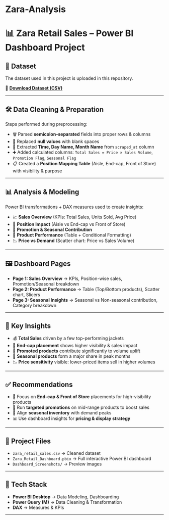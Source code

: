 # Zara-Analysis
# 📊 Zara Retail Sales – Power BI Dashboard Project

## 📂 Dataset
The dataset used in this project is uploaded in this repository.  

📌 [**Download Dataset (CSV)**](./zara_retail_sales.csv)

---

## 🛠️ Data Cleaning & Preparation
Steps performed during preprocessing:

- 🗑️ Parsed **semicolon-separated** fields into proper rows & columns  
- 🚫 Replaced **null values** with blank spaces  
- 📆 Extracted **Time, Day Name, Month Name** from `scraped_at` column  
- ➕ Added calculated columns: `Total Sales = Price × Sales Volume`, `Promotion Flag`, `Seasonal Flag`  
- 📋 Created a **Position Mapping Table** (Aisle, End-cap, Front of Store) with visibility & purpose  

---

## 📊 Analysis & Modeling
Power BI transformations + DAX measures used to create insights:

- 📈 **Sales Overview** (KPIs: Total Sales, Units Sold, Avg Price)  
- 🏬 **Position Impact** (Aisle vs End-cap vs Front of Store)  
- 🎯 **Promotion & Seasonal Contribution**  
- 🧥 **Product Performance** (Table + Conditional Formatting)  
- 📉 **Price vs Demand** (Scatter chart: Price vs Sales Volume)  

---

## 🖼️ Dashboard Pages
- **Page 1: Sales Overview** → KPIs, Position-wise sales, Promotion/Seasonal breakdown  
- **Page 2: Product Performance** → Table (Top/Bottom products), Scatter chart, Slicers  
- **Page 3: Seasonal Insights** → Seasonal vs Non-seasonal contribution, Category breakdown  

---

## 🔑 Key Insights
- 💰 **Total Sales** driven by a few top-performing jackets  
- 🏬 **End-cap placement** shows higher visibility & sales impact  
- 🎯 **Promoted products** contribute significantly to volume uplift  
- 🍂 **Seasonal products** form a major share in peak months  
- 📉 **Price sensitivity** visible: lower-priced items sell in higher volumes  

---

## ✅ Recommendations
- 🚀 Focus on **End-cap & Front of Store** placements for high-visibility products  
- 🎯 Run **targeted promotions** on mid-range products to boost sales  
- 🍂 Align **seasonal inventory** with demand peaks  
- 📊 Use dashboard insights for **pricing & display strategy**  

---

## 📂 Project Files
- `zara_retail_sales.csv` → Cleaned dataset  
- `Zara_Retail_Dashboard.pbix` → Full interactive Power BI dashboard  
- `Dashboard_Screenshots/` → Preview images  

---

## 🚀 Tech Stack
- **Power BI Desktop** → Data Modeling, Dashboarding  
- **Power Query (M)** → Data Cleaning & Transformation  
- **DAX** → Measures & KPIs  

---
